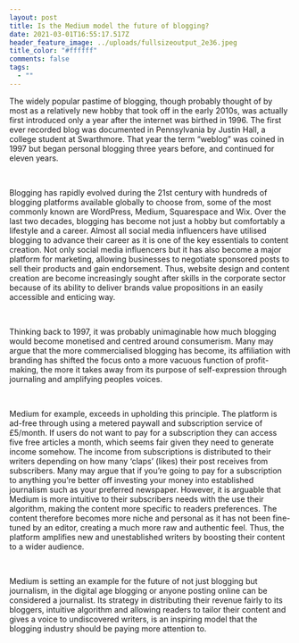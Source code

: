 ```yaml
---
layout: post
title: Is the Medium model the future of blogging?
date: 2021-03-01T16:55:17.517Z
header_feature_image: ../uploads/fullsizeoutput_2e36.jpeg
title_color: "#ffffff"
comments: false
tags:
  - ""
---
```

The widely popular pastime of blogging, though probably thought of by most as a relatively new hobby that took off in the early 2010s, was actually first introduced only a year after the internet was birthed in 1996. The first ever recorded blog was documented in Pennsylvania by Justin Hall, a college student at Swarthmore. That year the term “weblog” was coined in 1997 but began personal blogging three years before, and continued for eleven years.

 

Blogging has rapidly evolved during the 21st century with hundreds of blogging platforms available globally to choose from, some of the most commonly known are WordPress, Medium, Squarespace and Wix. Over the last two decades, blogging has become not just a hobby but comfortably a lifestyle and a career. Almost all social media influencers have utilised blogging to advance their career as it is one of the key essentials to content creation. Not only social media influencers but it has also become a major platform for marketing, allowing businesses to negotiate sponsored posts to sell their products and gain endorsement. Thus, website design and content creation are become increasingly sought after skills in the corporate sector because of its ability to deliver brands value propositions in an easily accessible and enticing way.

 

Thinking back to 1997, it was probably unimaginable how much blogging would become monetised and centred around consumerism. Many may argue that the more commercialised blogging has become, its affiliation with branding has shifted the focus onto a more vacuous function of profit-making, the more it takes away from its purpose of self-expression through journaling and amplifying peoples voices. 

 

Medium for example, exceeds in upholding this principle. The platform is ad-free through using a metered paywall and subscription service of £5/month. If users do not want to pay for a subscription they can access five free articles a month, which seems fair given they need to generate income somehow. The income from subscriptions is distributed to their writers depending on how many ‘claps’ (likes) their post receives from subscribers. Many may argue that if you’re going to pay for a subscription to anything you’re better off investing your money into established journalism such as your preferred newspaper. However, it is arguable that Medium is more intuitive to their subscribers needs with the use their algorithm, making the content more specific to readers preferences. The content therefore becomes more niche and personal as it has not been fine-tuned by an editor, creating a much more raw and authentic feel. Thus, the platform amplifies new and unestablished writers by boosting their content to a wider audience. 

 

Medium is setting an example for the future of not just blogging but journalism, in the digital age blogging or anyone posting online can be considered a journalist. Its strategy in distributing their revenue fairly to its bloggers, intuitive algorithm and allowing readers to tailor their content and gives a voice to undiscovered writers, is an inspiring model that the blogging industry should be paying more attention to.